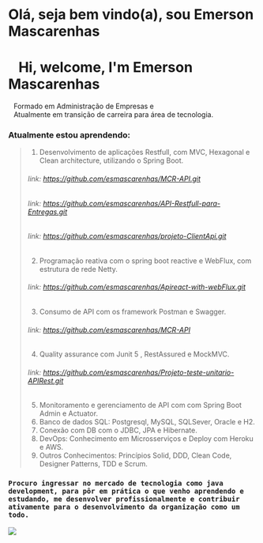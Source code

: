 #         Olá, seja bem vindo(a), sou Emerson Mascarenhas   
#                           &ensp;  Hi, welcome, I'm Emerson Mascarenhas


&ensp;                        Formado em Administração de Empresas e         
&ensp;              Atualmente em transição de carreira para área de tecnologia.

   

 ### Atualmente estou aprendendo:
> 1. Desenvolvimento de aplicações Restfull, com MVC, Hexagonal e Clean architecture, utilizando o Spring Boot. 
> ###### link: https://github.com/esmascarenhas/MCR-API.git
> ###### link: https://github.com/esmascarenhas/API-Restfull-para-Entregas.git
> ###### link: https://github.com/esmascarenhas/projeto-ClientApi.git
>
> 2. Programação reativa com o spring boot reactive e WebFlux, com estrutura de rede Netty.
>###### link: https://github.com/esmascarenhas/Apireact-with-webFlux.git
> 3. Consumo de API com os framework Postman e Swagger. 
> ###### link: https://github.com/esmascarenhas/MCR-API
> 4. Quality assurance com Junit 5 , RestAssured e MockMVC. 
> ###### link: https://github.com/esmascarenhas/Projeto-teste-unitario-APIRest.git
> 5. Monitoramento e gerenciamento de API com com Spring Boot Admin e Actuator. 
> 6. Banco de dados SQL: Postgresql, MySQL, SQLSever, Oracle e H2. 
> 7. Conexão com DB com o JDBC, JPA e Hibernate. 
> 8. DevOps:  Conhecimento em Microsserviços e Deploy com Heroku e AWS.
> 9. Outros Conhecimentos: Princípios Solid, DDD, Clean Code, Designer Patterns, TDD e Scrum.


 ###         **```Procuro ingressar no mercado de tecnologia como java development, para pôr em prática o que venho aprendendo e estudando, me desenvolver profissionalmente e contribuir ativamente para o desenvolvimento da organização como um todo.```**

[<img src="https://img.shields.io/badge/linkedin-%230077B5.svg?&style=for-the-badge&logo=linkedin&logoColor=white" />](https://www.linkedin.com/in/emerson-mascarenhas-86b8462b 
)

<!--
**esmascarenhas/esmascarenhas** is a ✨ _special_ ✨ repository because its `README.md` (this file) appears on your GitHub profile.

Here are some ideas to get you started:

- 🔭 I’m currently working on ...
- 🌱 I’m currently learning ...
- 👯 I’m looking to collaborate on ...
- 🤔 I’m looking for help with ...
- 💬 Ask me about ...
- 📫 How to reach me: ...
- 😄 Pronouns: ...
- ⚡ Fun fact: ...
-->
